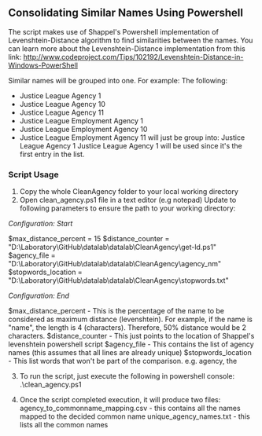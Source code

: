 ## Consolidating Similar Names Using Powershell
The script makes use of Shappel's Powershell implementation of Levenshtein-Distance algorithm to find similarities between the names.
You can learn more about the Levenshtein-Distance implementation from this link:
http://www.codeproject.com/Tips/102192/Levenshtein-Distance-in-Windows-PowerShell

Similar names will be grouped into one.
For example:
The following:
* Justice League Agency 1
* Justice League Agency 10
* Justice League Agency 11
* Justice League Employment Agency 1
* Justice League Employment Agency 10
* Justice League Employment Agency 11
will just be group into: Justice League Agency 1
Justice League Agency 1 will be used since it's the first entry in the list.

### Script Usage
1. Copy the whole  CleanAgency folder to your local working directory
2. Open clean_agency.ps1 file in a text editor (e.g notepad)
Update to following parameters to ensure the path to your working directory:

*Configuration: Start*

$max_distance_percent = 15
$distance_counter = "D:\Laboratory\GitHub\datalab\datalab\CleanAgency\get-ld.ps1"
$agency_file = "D:\Laboratory\GitHub\datalab\datalab\CleanAgency\agency_nm"
$stopwords_location = "D:\Laboratory\GitHub\datalab\datalab\CleanAgency\stopwords.txt"

*Configuration: End*

$max_distance_percent - This is the percentage of the name to be considered as maximum distance (levenshtein). For example, if the name is "name", the length is 4 (characters). Therefore, 50% distance would be 2 characters. 
$distance_counter - This just points to the location of Shappel's levenshtein powershell script
$agency_file - This contains the list of agency names (this assumes that all lines are already unique)
$stopwords_location - This list words that won't be part of the comparison. e.g. agency, the

3. To run the script, just execute the following in powershell console:
.\clean_agency.ps1

4. Once the script completed execution, it will produce two files:
agency_to_commonname_mapping.csv - this contains all the names mapped to the decided common name
unique_agency_names.txt - this lists all the common names






